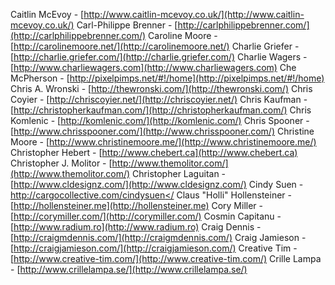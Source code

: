 Caitlin McEvoy - [http://www.caitlin-mcevoy.co.uk/](http://www.caitlin-mcevoy.co.uk/)
Carl-Philippe Brenner - [http://carlphilippebrenner.com/](http://carlphilippebrenner.com/)
Caroline Moore - [http://carolinemoore.net/](http://carolinemoore.net/)
Charlie Griefer - [http://charlie.griefer.com/](http://charlie.griefer.com/)
Charlie Wagers - [http://www.charliewagers.com](http://www.charliewagers.com)
Che McPherson - [http://pixelpimps.net/#!/home](http://pixelpimps.net/#!/home)
Chris A. Wronski - [http://thewronski.com/](http://thewronski.com/)
Chris Coyier - [http://chriscoyier.net/](http://chriscoyier.net/)
Chris Kaufman - [http://christopherkaufman.com/](http://christopherkaufman.com/)
Chris Komlenic - [http://komlenic.com/](http://komlenic.com/)
Chris Spooner - [http://www.chrisspooner.com/](http://www.chrisspooner.com/)
Christine Moore - [http://www.christinemoore.me/](http://www.christinemoore.me/)
Christopher Hebert - [http://www.chebert.ca](http://www.chebert.ca)
Christopher J. Molitor - [http://www.themolitor.com/](http://www.themolitor.com/)
Christopher Laguitan - [http://www.cldesignz.com/](http://www.cldesignz.com/)
Cindy Suen - [http://cargocollective.com/cindysuen</](http://cargocollective.com/cindysuen</)
Claus "Holli" Hollensteiner - [http://hollensteiner.me](http://hollensteiner.me)
Cory Miller - [http://corymiller.com/](http://corymiller.com/)
Cosmin Capitanu - [http://www.radium.ro](http://www.radium.ro)
Craig Dennis - [http://craigmdennis.com/](http://craigmdennis.com/)
Craig Jamieson - [http://craigjamieson.com/](http://craigjamieson.com/)
Creative Tim - [http://www.creative-tim.com/](http://www.creative-tim.com/)
Crille Lampa - [http://www.crillelampa.se/](http://www.crillelampa.se/)
